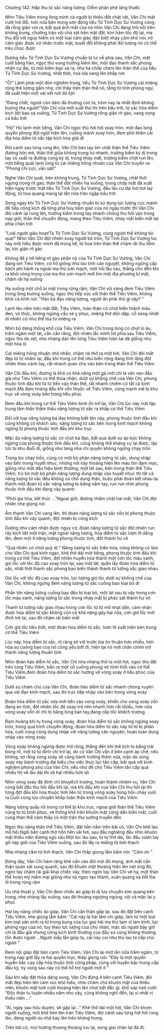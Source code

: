 




Chương 142: Hấp thu tử sắc năng lượng: Diễm phân phệ lãng thước


Nhìn Tiêu Viêm trong lòng mình cả người bị thiêu đốt chật vật, Vân Chi mặt cười hơi đổi, hơn nữa bên trong sơn động tiểu Tử Tinh Dực Sư Vương cũng đã rống giận vọt ra, bất quá ánh mắt của nó nhìn Vân Chi đang trôi nổi trên không trung, chưởng trảo vội chà xát trên mặt đất, kìm hãm tốc độ lại, ma thú đối với nguy hiểm có một loại cảm giác đặc biệt nhạy cảm khó nói, nó cảm giác được nữ nhân trước mặt, tuyệt đối không phải đối tượng nó có thể trêu chọc được

Đương tiểu Tử Tinh Dực Sư Vương chuẩn bị lui về phía sau, Vân Chi, mặt cười băng hàn, ngọc thủ vung trường kiếm lên, một đạo thanh sắc phong nhận cự đại, từ mũi kiếm bạo xạ ra, như tia chớp chém lên thân thể của tiểu Tử Tinh Dực Sư Vương, nhất thời, hoa lửa vang lên khắp nơi

"Ô!" Lãnh phải một đòn nghiêm trọng, tiểu Tử Tinh Dực Sư Vương cái miệng rộng thê lương gầm nhẹ, chỉ thấy trên thân thể nó, tầng tử tinh phòng ngự, đã xuất hiện một vài vết nứt dữ tợn

"Đáng chết, ngươi còn dám đả thương con ta, hôm nay ta nhất định không buông tha ngươi!"Vân Chi vừa mới xuất thủ thì trên bầu trời, tử sắc hỏa diễm kịch liệt bạo xạ xuống, Tử Tinh Dực Sư Vương rống giận rít gào, vang vọng cả bầu trời

"Hừ" Hừ lạnh một tiếng, Vân Chi ngọc thủ hơi hơi xoay tròn, một đạo long quyển phong đột ngột hiện lên, cuồng mãnh xoay tròn, đem phô thiên cái địa hỏa diễm tử sắc tập kích hóa giải đi

Đôi cánh sau lưng rung lên, Vân Chi bàn tay ôm chặt thân thể Tiêu Viêm đương hôn mê, thân thể giữa không trung lui nhanh, trường kiếm kỳ dị trong tay vũ xuất ra đường cong kỳ dị, trong nháy mắt, trường kiếm chợt run lên, một tiếng quát lạnh lùng từ cái miệng hồng nhuận của Vân Chi truyền ra: "Phong chi cực, vẫn sát!"

Nghe Vân Chi quát, trên không trung, Tử Tinh Dực Sư Vương, nhất thời ngưng trọng rít gào, thân thể đột nhiên hạ xuống, trong chớp mắt đã xuất hiện ngay trước mặt tiểu Tử Tinh Dực Sư Vương, đầu lâu cự đại hơi hơi lay động, tử hoa quang mang lại lần nữa tràn ngập bầu trời

Song ngay khi Tử Tinh Dực Sư Vương chuẩn bị sử dụng lực lượng cực mạnh để tiếp công kích đã từng phá hủy tiêm giác của nó ngày trước thì Vân Chi đôi cánh lại rung lên, trường kiếm trong tay nhanh chóng thu hồi vào trong nạp giới, thân thể chuyển động, mang theo Tiêu Viêm, nháy mắt biến mất tại phía chân trời

"Loài người giảo hoạt!Ta Tử Tinh Dực Sư Vương, cùng ngươi thề không bỏ qua!" Nhìn Vân Chi đột nhiên xoay người bỏ trốn, Tử Tinh Dực Sư Vương lúc này mới hiểu được mình đã trúng kế, tử hoa trên thân thể chậm rãi thu liễm lại, tức giận rít gào

Không để ý tới tiếng rít gào phẫn nộ của Tử Tinh Dực Sư Vương, Vân Chi đang ôm Tiêu Viêm, cơ hồ giống như lưu tinh cản nguyệt, không ngừng cấp bách phi hành ra ngoài ma thú sơn mạch, một hồi lâu sau, thẳng cho đến khi ra khỏi vòng trong của ma thú sơn mạch mới tìm một địa phương bí mật, chậm rãi hạ xuống

Hạ xuống một chỗ bí mật trong rừng rậm, Vân Chi vội vàng đem Tiêu Viêm trong lòng buông xuống, ngọc thủ tiếp xúc với thân thể Tiêu Viêm, không khỏi cả kinh nói: "Hảo bá đạo năng lượng, ngươi ăn phải thứ gì vậy? "

Lạnh lẽo nằm trên mặt đất, Tiêu Viêm, toàn thân có chút biến thành màu đen, vô thức, không ngừng cấu xé y phục, miệng thở dồn dập, cỗ sóng nhiệt dĩ nhiên cứ như thế tỏa từ miệng ra

Nhìn bộ dáng thống khổ của Tiêu Viêm, Vân Chi trong lòng có chút lo âu, trầm ngâm một lát, cắn cắn răng, đột nhiên lắc mình tới phía sau Tiêu Viêm, ngọc thủ dò xét, nhẹ nhàng dán lên lưng Tiêu Viêm hiện tại đã giống như một hỏa lò

Cái miệng hồng nhuận nhỏ nhắn, chậm rãi thở ra một hơi, Vân Chi đôi mắt đẹp từ từ nhắm lại, đấu khí trong cơ thể như biển rộng đang tĩnh lặng đột nhiên theo cánh tay, rất nhanh quán chú vào bên trong thân thể Tiêu Viêm

Vân Chi đấu khí, đương là khó có khả năng một gã mới chỉ là vẻn vẹn đấu giả như Tiêu Viêm có thể thừa nhận, dưới sự khống chế của Vân Chi, phong thuộc tính đấu khí từ từ tiến vào thân thể, rất nhanh chiếm cứ tất cả kinh mạch.Mà đạm hoàng đấu khí vốn thuộc về Tiêu Viêm, cũng mạnh mẽ bị khu trục về vòng xoáy bên trong tiểu phúc

Đem đấu khí trong cơ thể Tiêu Viêm bình ổn trở lại, Vân Chi lúc này mới tập trung tâm thần thẩm thấu năng lượng tử sắc ra khắp cơ thể Tiêu Viêm

Đối với loại năng lượng bá đạo không biết tên này, phong thuộc tính đấu khí cũng không có khách sáo, năng lượng tử sắc bên trong kinh mạch không ngừng bị phong thuộc tính đấu khí khu trục

Mặc dù năng lượng tử sắc có chút bá đạo, bất quá dưới sự áp bức không ngừng của phong thuộc tính đấu khí, cũng không thể kháng cự lại được, lập tức bị khu đuổi đi, giống như tang nha chi quyển không ngừng chạy trốn

Trong lúc chạy trốn, cũng có một bộ phận năng lượng tử sắc, dung nhập vào bên trong huyết nhục, những nơi này thoáng hiện lên màu tím đạm mạc, giống như một dấu hiệu bình thường, một lát sau, bên trong thân thể Tiêu Viêm, trừ bỏ một bộ phận năng lượng dung nhập vào huyết nhục thì tất cả năng lượng tử sắc đều không có chỗ dung thân, buộc phải đoàn kết nhau lại thành một đoàn tử sắc năng lượng to bằng nắm tay, run run nhìn phong thuộc tính đấu khí đang vây quanh

"Phôi gia hỏa, kết thúc …"Ngoại giới, đương nhắm chặt hai mắt, Vân Chi đột nhiên nhẹ giọng nói

Âm thanh Vân Chi vang lên, thì đoàn năng lượng tử sắc vốn bị phong thuộc tính đấu khí vây quanh, đột nhiên bị công kích

Dường như cảm nhận được nguy cơ, đoàn năng lượng tử sắc đột nhiên run rẩy kịch liệt một trận, mặt ngoài năng lượng, hỏa diễm tử sắc lượn lờ dâng lên, đem một ít năng lượng phong thuộc tính, đốt thành hư vô

"Quả nhiên có chút quỷ dị " Năng lượng tử sắc biến hóa, cũng không có làm cho Vân Chi quá kinh ngạc, khẽ thở dài một tiếng, phong thuộc tính đấu khí trong cơ thể Tiêu Viêm, đột nhiên huyễn hóa thành một cơn lốc màu xanh, gió lốc với tốc độ cao xoay tròn lại, sau một lát, quấn lấy đoàn hỏa diễm tử sắc, nhất thời thanh sắc phong bạo biến thành thanh tử lưỡng sắc giao nhau

Gió lốc với tốc độ cao xoay tròn, lực lượng gió lốc dưới sự khống chế của Vân Chi, không ngừng đem năng lượng tử sắc cuồng bạo loại bỏ đi

Phần lớn năng lượng cuồng bạo đều bị loại bỏ, một lát sau bị vây trong cơn lốc màu xanh, năng lượng tử sắc trong nháy mắt bị phác sát thành hư vô

Thanh tử lưỡng sắc giao nhau trong cơn lốc từ từ mờ nhạt dần, cảm nhận được hỏa diễm tử sắc không còn có khả năng gây hại nữa, cơn gió lốc mới đình trệ lại, sau đó chậm rãi biến mất

Cơn gió lốc tiêu thất, một đoàn hỏa diễm tứ sắc, lượn lờ xuất hiện bên trong cơ thể Tiêu Viêm

Lúc này, hỏa diễm tử sắc, rõ ràng sơ với trước kia ôn thuận hơn nhiều, hơn nữa sự cuồng bạo của nó cũng yếu bớt đi, hiện tại nó mới chân chính trở thành năng lượng thuần tịnh

Nhìn đoàn hảo diễm tử sắc, Vân Chi nhẹ nhàng thở ra một hơi, ngọc thủ đặt trên lưng Tiêu Viêm, bắn ra một cỗ cuồng phong vô hình thổi vào cơ thể Tiêu Viêm,đem đoàn hỏa diễm tử sắc hướng về vòng xoáy ở tiểu phúc của Tiêu Viêm

Dưới sự chăm chú của Vân Chi, đoàn hảo diễm tử sắc nhanh chóng xuyên qua vài đạo kinh mạch, sau đó trực tiếp nhập vào bên trong vòng xoáy

Đoàn hỏa diễm tử sắc vừa mới tiến vào vòng xoáy, khiến cho vòng xoáy vốn đang an tĩnh, đột nhiên tốc độ xoay trở nên nhanh hơn rất nhiều, hơn nữa vòng xoáy vốn dĩ chỉ to bằng lòng bàn tay,đang cấp tốc khếch trương

Đạm hoàng khí tụ trong vòng xoáy, đoàn hỏa diễm tử sắc không ngừng xoay tròn, trong quá trình chuyển động, đoàn hỏa diễm tử sắc này từ từ bị phân hóa, cuối cùng cũng dung nhập với năng lương căn nguyên, hoàn toàn dung nhập vào vòng xoáy

Vòng xoáy không ngừng được mở rộng, thẳng đến khi thể tích to bằng trái bóng rổ, mới từ từ đình chỉ trở lại, do có Vân Chi vẫn ở bên cạnh áp chế, nếu không, sợ rằng vòng xoáy sẽ càng bành trướng thêm nữa, mặc dù vòng xoáy này bành trướng đại biểu cho việc thực lực tấn cấp, bất quá với kinh nghiệm phong phú của Vân Chi, nếu như để cho Tiêu Viêm tấn cấp quá nhiều thì về lâu dài thì sẽ hại nhiều hơn lợi

Nhìn vòng xoáy đã đình chỉ khuyếch trương, hoàn thành nhiệm vụ, Vân Chi cũng bắt đầu thu hồi đấu khí lại, mà khi đấu khí của Vân Chi thu hồi lại thì từng đợt đấu khí hỏa thuộc tính liền từ trong vòng xoáy hùng hồn chảy xuôi ra.Cuối cùng lưu chuyển khắp toàn thân kinh mạch của Tiêu Viêm

Năng lượng quấy rối trong cơ thể bị khu trục, ngoại giới thân thể Tiêu Viêm cũng từ từ bình phục, vẻ thống khổ trên khuôn mặt cũng dần biến mất, cuối cùng thân thể cảm thấy có một trận thư sướng truyền đến

Ngọc thủ nâng thân thể Tiêu Viêm, đặt hắn nằm trên bãi cỏ, Vân Chi khẽ lau mồ hôi.Ngồi bên cạnh thở hổn hển vài hơi, sau đầu nghiêng đầu nhìn khuôn mặt thiếu niên đương ngủ sâu.Một lúc lâu sau, từ từ thở dài, lắc đầu vươn tay gỡ nạp giới của Tiêu Viêm xuống, sau đó lấy ra miếng tử linh thạch

Nhẹ nhàng cầm tử linh thạch, Vân Chi thấp giọng lầm bầm nói: "Cảm ơn "

Đứng dậy, Vân Chi hàm răng khẽ cắn vào đôi môi đỏ mọng, ánh mắt cẩn thận quan sát xung quanh, sau đó khuôn mặt thoáng hiện lên nét ửng đỏ, ngón tay chậm rãi giải khai chiếc váy, theo ngón tay Vân Chi vẽ hạ, một thân thể hoàn mỹ mềm mại giống như nỹ ngọc tạo thành, xuân quang xạ tiết lõa lồ trong rừng rậm

Ưu nhã thoát y, Vân Chi đem chiếc áo giáp kì dị lưu chuyển kim quang bên trong, nhẹ nhàng lấy xuống, sau đó thoáng ngượng ngùng, vội vã mặc lại y phục

Hai tay nâng chiếc áo giáp, Vân Chi cẩn thận gấp lại, sau đó đặt bên cạnh Tiêu Viêm, nhẹ giọng lẩm bẩm: "Cái này là hải tâm chi giáp, làm từ một loại kim loại sản sinh ra từ trong bụng của lục giai hải ma thú tam vĩ lam kình, lực phòng ngự của nó, tùy theo lực lượng của chủ nhân, mặc dù ngươi bây giờ chỉ là đấu giả nhưng công kích bình thường của đấu sư cũng không thương tổn được ngươi …Ngươi mấy lần giúp ta, cái này coi như thù lao ta cấp cho ngươi "

Đem nội giáp đặt bên cạnh Tiêu Viêm, Vân Chi lại một lần nữa trầm ngâm, từ trong nạp giới lấy ra hai quyển trục, thấp giọng nói: "Đây là một quyển huyền bậc cao cấp hỏa thuộc tính công pháp, cùng với huyền bậc trung cấp đấu kỹ, hy vọng sau này có thể hỗ trợ ngươi một ít "

Sau khi xếp đặt thỏa dáng xong, Vân Chi đứng ở bên cạnh Tiêu Viêm, đôi mắt đẹp hiện lên cảm xúc khó hiểu, nhìn chăm chú khuôn mặt của thiếu niên, khuôn mặt tươi cười thoáng hiện lên chút bất đắc gĩ, khổ sáp tươi cười: "Độc thân tu luyện nhiều năm như vậy, cũng không nghĩ đến, lại vì nhất vị thiếu niên …"

"Ai, ngày sau hữu duyên, sẽ gặp lại…" Khẽ thở dài một hơi, Vân Chi khom người xuống, môi khẽ hôn lên trán Tiêu Viêm, đôi cánh sau lưng hơi hơi rung lên, dáng người ưu nhã bay lên trên không trung.

Trên bãi cõ, mùi hương thoang thoảng lưu lại, song giai nhân lại đã đi.




